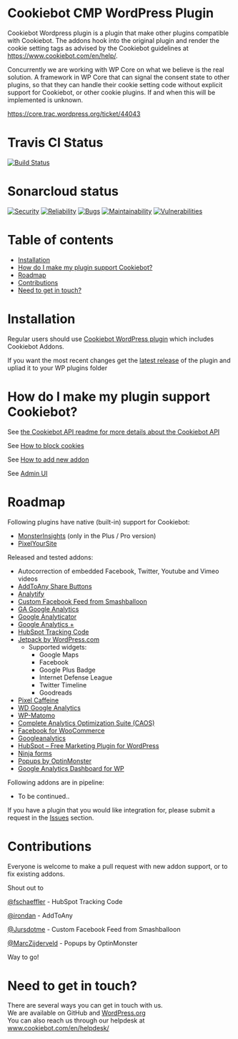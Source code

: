 # Cookiebot CMP WordPress Plugin
Cookiebot Wordpress plugin is a plugin that make other plugins compatible with Cookiebot. 
The addons hook into the original plugin and render the cookie setting tags as advised by the Cookiebot guidelines at https://www.cookiebot.com/en/help/.

Concurrently we are working with WP Core on what we believe is the real solution. A framework in WP Core that can signal the consent state to other plugins,
so that they can handle their cookie setting code without explicit support for Cookiebot, or other cookie plugins. If and when this will be implemented is unknown.

https://core.trac.wordpress.org/ticket/44043 

# Travis CI Status 

[![Build Status](https://travis-ci.com/CybotAS/CookiebotWP.svg?branch=master)](https://app.travis-ci.com/github/CybotAS/CookiebotWP)

# Sonarcloud status

[![Security](https://sonarcloud.io/api/project_badges/measure?project=CybotAS_CookiebotWP&metric=security_rating&token=c3f37bd6b25de5ce675c50dd1bfe06716d3448e3)](https://sonarcloud.io/summary/new_code?id=CybotAS_CookiebotWP)
[![Reliability](https://sonarcloud.io/api/project_badges/measure?project=CybotAS_CookiebotWP&metric=reliability_rating&token=c3f37bd6b25de5ce675c50dd1bfe06716d3448e3)](https://sonarcloud.io/summary/new_code?id=CybotAS_CookiebotWP)
[![Bugs](https://sonarcloud.io/api/project_badges/measure?project=CybotAS_CookiebotWP&metric=bugs&token=c3f37bd6b25de5ce675c50dd1bfe06716d3448e3)](https://sonarcloud.io/summary/new_code?id=CybotAS_CookiebotWP)
[![Maintainability](https://sonarcloud.io/api/project_badges/measure?project=CybotAS_CookiebotWP&metric=sqale_rating&token=c3f37bd6b25de5ce675c50dd1bfe06716d3448e3)](https://sonarcloud.io/summary/new_code?id=CybotAS_CookiebotWP)
[![Vulnerabilities](https://sonarcloud.io/api/project_badges/measure?project=CybotAS_CookiebotWP&metric=vulnerabilities&token=c3f37bd6b25de5ce675c50dd1bfe06716d3448e3)](https://sonarcloud.io/summary/new_code?id=CybotAS_CookiebotWP)

Table of contents
=================

<!--ts-->
   * [Installation](#installation)
   * [How do I make my plugin support Cookiebot?](#how-do-i-make-my-plugin-support-cookiebot)
   * [Roadmap](#roadmap)
   * [Contributions](#contributions)
   * [Need to get in touch?](#need-to-get-in-touch)
<!--te-->

# Installation
Regular users should use [Cookiebot WordPress plugin](https://wordpress.org/plugins/cookiebot) which includes Cookiebot Addons.

If you want the most recent changes get the [latest release](https://github.com/CybotAS/CookiebotAddons/releases/latest) of the plugin and upliad it to your WP plugins folder

# How do I make my plugin support Cookiebot?
See [the Cookiebot API readme for more details about the Cookiebot API](documentation/CookiebotAPI.md)

See [How to block cookies](documentation/how-to-block-cookies.md)

See [How to add new addon](documentation/how-to-add-new-addon.md)

See [Admin UI](documentation/admin-ui.md)

# Roadmap

Following plugins have native (built-in) support for Cookiebot:
* [MonsterInsights](https://www.monsterinsights.com/addon/eu-compliance/) (only in the Plus / Pro version)
* [PixelYourSite](https://wordpress.org/plugins/pixelyoursite/)

Released and tested addons:

* Autocorrection of embedded Facebook, Twitter, Youtube and Vimeo videos
* [AddToAny Share Buttons](https://wordpress.org/plugins/add-to-any/)
* [Analytify](https://wordpress.org/plugins/wp-analytify/)
* [Custom Facebook Feed from Smashballoon](https://da.wordpress.org/plugins/custom-facebook-feed/)
* [GA Google Analytics](https://wordpress.org/plugins/ga-google-analytics/)
* [Google Analyticator](https://wordpress.org/plugins/google-analyticator/)
* [Google Analytics +](https://premium.wpmudev.org/project/google-analytics-for-wordpress-mu-sitewide-and-single-blog-solution/)
* [HubSpot Tracking Code](https://wordpress.org/plugins/hubspot-tracking-code/)
* [Jetpack by WordPress.com](https://wordpress.org/plugins/jetpack/)
  * Supported widgets:
    * Google Maps
    * Facebook
    * Google Plus Badge
    * Internet Defense League	
    * Twitter Timeline	
    * Goodreads
* [Pixel Caffeine]( https://wordpress.org/plugins/pixel-caffeine/)
* [WD Google Analytics](https://wordpress.org/plugins/wd-google-analytics/)
* [WP-Matomo](https://wordpress.org/plugins/wp-piwik/)
* [Complete Analytics Optimization Suite (CAOS)](https://wordpress.org/plugins/host-analyticsjs-local/)
* [Facebook for WooCommerce](https://woocommerce.com/products/facebook/)
* [Googleanalytics](https://wordpress.org/plugins/googleanalytics/)
* [HubSpot – Free Marketing Plugin for WordPress](https://wordpress.org/plugins/leadin/)
* [Ninja forms](https://wordpress.org/plugins/ninja-forms/)
* [Popups by OptinMonster](https://wordpress.org/plugins/optinmonster/)
* [Google Analytics Dashboard for WP](https://wordpress.org/plugins/google-analytics-dashboard-for-wp/)

Following addons are in pipeline:
* To be continued..


If you have a plugin that you would like integration for, please submit a request in the [Issues](https://github.com/CybotAS/CookiebotAddons/issues) section.

# Contributions
Everyone is welcome to make a pull request with new addon support, or to fix existing addons.

Shout out to

[@fschaeffler](https://github.com/fschaeffler) - HubSpot Tracking Code 

[@irondan](https://github.com/irondan) - AddToAny

[@Jursdotme](https://github.com/Jursdotme) - Custom Facebook Feed from Smashballoon

[@MarcZijderveld](https://github.com/MarcZijderveld) - Popups by OptinMonster

Way to go!

# Need to get in touch?

There are several ways you can get in touch with us. <br>
We are available on GitHub and [WordPress.org](https://wordpress.org/support/plugin/cookiebot/) <br>
You can also reach us through our helpdesk at www.cookiebot.com/en/helpdesk/
